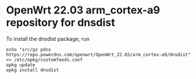 OpenWrt 22.03 arm_cortex-a9 repository for dnsdist
========

To install the dnsdist package, run

```
echo "src/gz pdns https://repo.powerdns.com/openwrt/OpenWrt_22.03/arm_cortex-a9/dnsdist" >> /etc/opkg/customfeeds.conf
opkg update
opkg install dnsdist
```
